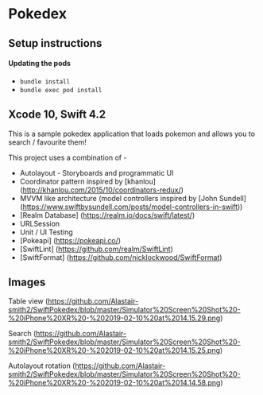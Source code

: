# Pokedex

## Setup instructions

#### Updating the pods

* `bundle install`
* `bundle exec pod install`

## Xcode 10, Swift 4.2

This is a sample pokedex application that loads pokemon and allows you to search / favourite them!

This project uses a combination of -
* Autolayout - Storyboards and programmatic UI
* Coordinator pattern inspired by [khanlou] (http://khanlou.com/2015/10/coordinators-redux/)
* MVVM like architecture (model controllers inspired by [John Sundell] (https://www.swiftbysundell.com/posts/model-controllers-in-swift))
* [Realm Database] (https://realm.io/docs/swift/latest/)
* URLSession
* Unit / UI Testing
* [Pokeapi] (https://pokeapi.co/)
* [SwiftLint] (https://github.com/realm/SwiftLint)
* [SwiftFormat] (https://github.com/nicklockwood/SwiftFormat)

## Images

Table view (https://github.com/Alastair-smith2/SwiftPokedex/blob/master/Simulator%20Screen%20Shot%20-%20iPhone%20XR%20-%202019-02-10%20at%2014.15.29.png)

Search (https://github.com/Alastair-smith2/SwiftPokedex/blob/master/Simulator%20Screen%20Shot%20-%20iPhone%20XR%20-%202019-02-10%20at%2014.15.25.png)

Autolayout rotation (https://github.com/Alastair-smith2/SwiftPokedex/blob/master/Simulator%20Screen%20Shot%20-%20iPhone%20XR%20-%202019-02-10%20at%2014.14.58.png)
